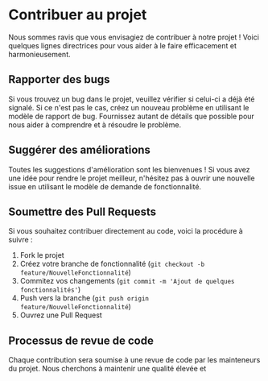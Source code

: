 # Contribuer au projet

Nous sommes ravis que vous envisagiez de contribuer à notre projet ! Voici quelques lignes directrices pour vous aider à le faire efficacement et harmonieusement.

## Rapporter des bugs

Si vous trouvez un bug dans le projet, veuillez vérifier si celui-ci a déjà été signalé. Si ce n'est pas le cas, créez un nouveau problème en utilisant le modèle de rapport de bug. Fournissez autant de détails que possible pour nous aider à comprendre et à résoudre le problème.

## Suggérer des améliorations

Toutes les suggestions d'amélioration sont les bienvenues ! Si vous avez une idée pour rendre le projet meilleur, n'hésitez pas à ouvrir une nouvelle issue en utilisant le modèle de demande de fonctionnalité.

## Soumettre des Pull Requests

Si vous souhaitez contribuer directement au code, voici la procédure à suivre :
1. Fork le projet
2. Créez votre branche de fonctionnalité (`git checkout -b feature/NouvelleFonctionnalité`)
3. Commitez vos changements (`git commit -m 'Ajout de quelques fonctionnalités'`)
4. Push vers la branche (`git push origin feature/NouvelleFonctionnalité`)
5. Ouvrez une Pull Request

## Processus de revue de code

Chaque contribution sera soumise à une revue de code par les mainteneurs du projet. Nous cherchons à maintenir une qualité élevée et

